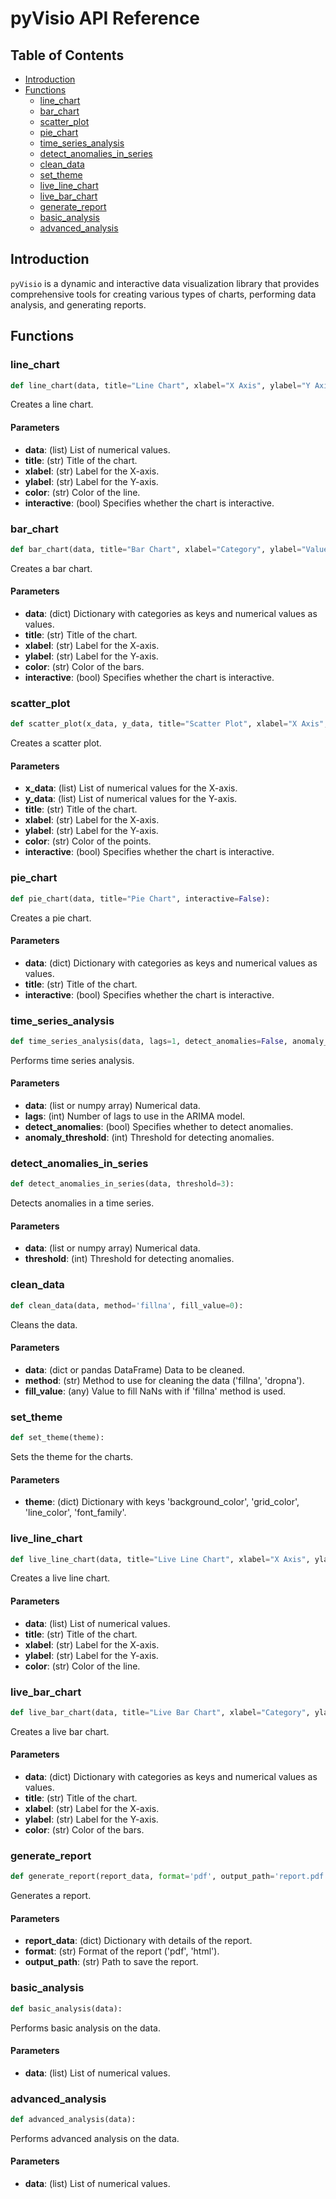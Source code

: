 
# pyVisio API Reference

## Table of Contents
- [Introduction](#introduction)
- [Functions](#functions)
  - [line_chart](#line_chart)
  - [bar_chart](#bar_chart)
  - [scatter_plot](#scatter_plot)
  - [pie_chart](#pie_chart)
  - [time_series_analysis](#time_series_analysis)
  - [detect_anomalies_in_series](#detect_anomalies_in_series)
  - [clean_data](#clean_data)
  - [set_theme](#set_theme)
  - [live_line_chart](#live_line_chart)
  - [live_bar_chart](#live_bar_chart)
  - [generate_report](#generate_report)
  - [basic_analysis](#basic_analysis)
  - [advanced_analysis](#advanced_analysis)

## Introduction
`pyVisio` is a dynamic and interactive data visualization library that provides comprehensive tools for creating various types of charts, performing data analysis, and generating reports.

## Functions

### line_chart
```python
def line_chart(data, title="Line Chart", xlabel="X Axis", ylabel="Y Axis", color='blue', interactive=False):
```
Creates a line chart.

#### Parameters
- **data**: (list) List of numerical values.
- **title**: (str) Title of the chart.
- **xlabel**: (str) Label for the X-axis.
- **ylabel**: (str) Label for the Y-axis.
- **color**: (str) Color of the line.
- **interactive**: (bool) Specifies whether the chart is interactive.

### bar_chart
```python
def bar_chart(data, title="Bar Chart", xlabel="Category", ylabel="Value", color='blue', interactive=False):
```
Creates a bar chart.

#### Parameters
- **data**: (dict) Dictionary with categories as keys and numerical values as values.
- **title**: (str) Title of the chart.
- **xlabel**: (str) Label for the X-axis.
- **ylabel**: (str) Label for the Y-axis.
- **color**: (str) Color of the bars.
- **interactive**: (bool) Specifies whether the chart is interactive.

### scatter_plot
```python
def scatter_plot(x_data, y_data, title="Scatter Plot", xlabel="X Axis", ylabel="Y Axis", color='blue', interactive=False):
```
Creates a scatter plot.

#### Parameters
- **x_data**: (list) List of numerical values for the X-axis.
- **y_data**: (list) List of numerical values for the Y-axis.
- **title**: (str) Title of the chart.
- **xlabel**: (str) Label for the X-axis.
- **ylabel**: (str) Label for the Y-axis.
- **color**: (str) Color of the points.
- **interactive**: (bool) Specifies whether the chart is interactive.

### pie_chart
```python
def pie_chart(data, title="Pie Chart", interactive=False):
```
Creates a pie chart.

#### Parameters
- **data**: (dict) Dictionary with categories as keys and numerical values as values.
- **title**: (str) Title of the chart.
- **interactive**: (bool) Specifies whether the chart is interactive.

### time_series_analysis
```python
def time_series_analysis(data, lags=1, detect_anomalies=False, anomaly_threshold=3):
```
Performs time series analysis.

#### Parameters
- **data**: (list or numpy array) Numerical data.
- **lags**: (int) Number of lags to use in the ARIMA model.
- **detect_anomalies**: (bool) Specifies whether to detect anomalies.
- **anomaly_threshold**: (int) Threshold for detecting anomalies.

### detect_anomalies_in_series
```python
def detect_anomalies_in_series(data, threshold=3):
```
Detects anomalies in a time series.

#### Parameters
- **data**: (list or numpy array) Numerical data.
- **threshold**: (int) Threshold for detecting anomalies.

### clean_data
```python
def clean_data(data, method='fillna', fill_value=0):
```
Cleans the data.

#### Parameters
- **data**: (dict or pandas DataFrame) Data to be cleaned.
- **method**: (str) Method to use for cleaning the data ('fillna', 'dropna').
- **fill_value**: (any) Value to fill NaNs with if 'fillna' method is used.

### set_theme
```python
def set_theme(theme):
```
Sets the theme for the charts.

#### Parameters
- **theme**: (dict) Dictionary with keys 'background_color', 'grid_color', 'line_color', 'font_family'.

### live_line_chart
```python
def live_line_chart(data, title="Live Line Chart", xlabel="X Axis", ylabel="Y Axis", color='blue'):
```
Creates a live line chart.

#### Parameters
- **data**: (list) List of numerical values.
- **title**: (str) Title of the chart.
- **xlabel**: (str) Label for the X-axis.
- **ylabel**: (str) Label for the Y-axis.
- **color**: (str) Color of the line.

### live_bar_chart
```python
def live_bar_chart(data, title="Live Bar Chart", xlabel="Category", ylabel="Value", color='blue'):
```
Creates a live bar chart.

#### Parameters
- **data**: (dict) Dictionary with categories as keys and numerical values as values.
- **title**: (str) Title of the chart.
- **xlabel**: (str) Label for the X-axis.
- **ylabel**: (str) Label for the Y-axis.
- **color**: (str) Color of the bars.

### generate_report
```python
def generate_report(report_data, format='pdf', output_path='report.pdf'):
```
Generates a report.

#### Parameters
- **report_data**: (dict) Dictionary with details of the report.
- **format**: (str) Format of the report ('pdf', 'html').
- **output_path**: (str) Path to save the report.

### basic_analysis
```python
def basic_analysis(data):
```
Performs basic analysis on the data.

#### Parameters
- **data**: (list) List of numerical values.

### advanced_analysis
```python
def advanced_analysis(data):
```
Performs advanced analysis on the data.

#### Parameters
- **data**: (list) List of numerical values.

